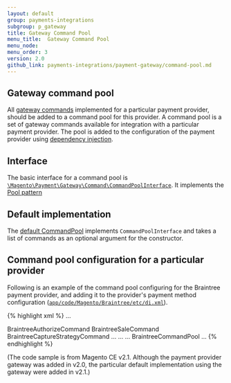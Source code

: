 ```yaml
---
layout: default
group: payments-integrations
subgroup: p_gateway
title: Gateway Command Pool
menu_title:  Gateway Command Pool
menu_node: 
menu_order: 3
version: 2.0
github_link: payments-integrations/payment-gateway/command-pool.md
---
```


## Gateway command pool

All [gateway commands]({{page.baseurl}}payments-integrations/payment-gateway/gateway-command.html) implemented for a particular payment provider, should be added to a command pool for this provider. A command pool is a set of gateway commands available for integration with a particular payment provider. The pool is added to the configuration of the payment provider using [dependency injection]({{page.baseurl}}extension-dev-guide/depend-inj.html).

## Interface
The basic interface for a command pool is [`\Magento\Payment\Gateway\Command\CommandPoolInterface`]({{site.mage2000url}}app/code/Magento/Payment/Gateway/Command/CommandPoolInterface.php). It implements the [Pool pattern](http://designpatternsphp.readthedocs.io/en/latest/Creational/Pool/README.html)

## Default implementation
The [default CommandPool]({{site.mage2000url}}app/code/Magento/Payment/Gateway/Command/CommandPool.php)
implements `CommandPoolInterface` and takes a list of commands as an optional argument for the constructor.

## Command pool configuration for a particular provider
Following is an example of the command pool configuring for the Braintree payment provider, and adding it to the provider's payment method configuration ([`app/code/Magento/Braintree/etc/di.xml`]({{site.mage2100url}}app/code/Magento/Braintree/etc/di.xml)).

{% highlight xml %}
...
<!-- BrainreeCommandPool - a command pool for the Braintree payments provider -->
<virtualType name="BraintreeCommandPool" type="Magento\Payment\Gateway\Command\CommandPool">
    <arguments>
        <argument name="commands" xsi:type="array">
            <item name="authorize" xsi:type="string">BraintreeAuthorizeCommand</item>
            <item name="sale" xsi:type="string">BraintreeSaleCommand</item>
            <item name="capture" xsi:type="string">BraintreeCaptureStrategyCommand</item>
			...
        </argument>
    </arguments>
</virtualType>
...
<!-- Adding BrainreeCommandPool to the Braintree payment method configuration:-->
<virtualType name="BraintreeFacade" type="Magento\Payment\Model\Method\Adapter">
    <arguments>
        ...
        <argument name="commandPool" xsi:type="object">BraintreeCommandPool</argument>
    </arguments>
</virtualType>
...
{% endhighlight %}

(The code sample is from Magento CE v2.1. Although the payment provider gateway was added in v2.0, the particular default implementation using the gateway were added in v2.1.)
